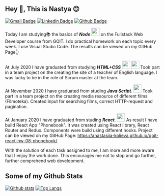 ## Hey 👋, This is Nastya :blush:
[![Gmail Badge](https://img.shields.io/badge/-nastya1110@gmail.com-c14438?style=flat&logo=Gmail&logoColor=white&link=mailto:nastya1110@gmail.com)](mailto:nastya1110@gmail.com) 
[![Linkedin Badge](https://img.shields.io/badge/-anastasiiakolieva-0072b1?style=flat&logo=Linkedin&logoColor=white&link=https://www.linkedin.com/in/anastasiia-kolieva-0b6b38162/)](https://www.linkedin.com/in/anastasiia-kolieva-0b6b38162/) [![Github Badge](https://img.shields.io/badge/-anastasiiakolieva-grey?style=flat&logo=github&logoColor=white&link=https://github.com/anastasiia-kolieva)](https://github.com/anastasiia-kolieva) <p align='left'>Today I am studying:books: the basics of ***Node*** <img height="26" width="26" src="https://cdn.jsdelivr.net/npm/simple-icons@v4/icons/node.svg" /> on the Fullstack Web Developer course from GOIT.
I do practical homework on each topic every week. I use Visual Studio Code. The results can be viewed on my GitHub Page:point_up_2:

At July 2020 I have graduated from studying ***HTML+CSS***
<img height="26" width="26" src="https://cdn.jsdelivr.net/npm/simple-icons@v4/icons/html5.svg" />
<img height="26" width="26" src="https://cdn.jsdelivr.net/npm/simple-icons@v4/icons/css3.svg" />
Took part in a team project on the creating the site of a teacher of English language. I was lucky to be in the role of Scrum master at the team.

At November 2020 I have graduated from studing ***Java Script***.
<img height="26" width="26" src="https://cdn.jsdelivr.net/npm/simple-icons@v4/icons/javascript.svg" />
Took part in a team project on the creating media resource of different films (Filmoteka). Created input for searching films, correct HTTP-request and pagination.

At January 2020 I have graduated from studing ***React***.
<img height="26" width="26" src="https://cdn.jsdelivr.net/npm/simple-icons@v4/icons/react.svg" />
As result I have build React App "Phonebook". It was created using React library, React Router and Redux. Components were build using different hooks.
Project can be viewed on my GitHub Page: https://anastasiia-kolieva.github.io/goit-react-hw-08-phonebook/


With the solution of each task assigned to me, I am more and more aware that I enjoy the work done. This encourages me not to stop and go further, further comprehend web development.</p>

## Some of my Github Stats
[![Github stats](https://github-readme-stats.vercel.app/api?username=anastasiia-kolieva&theme=nightowl&show_icons=true&include_all_commits=true)](https://github.com/anastasiia-kolieva/github-readme-stats)
[![Top Langs](https://github-readme-stats.vercel.app/api/top-langs/?username=anastasiia-kolieva&theme=nightowl&layout=compact)](https://github.com/anastasiia-kolieva/github-readme-stats)
